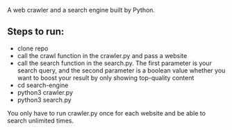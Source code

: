 A web crawler and a search engine built by Python.

## Steps to run:

- clone repo
- call the crawl function in the crawler.py and pass a website
- call the search function in the search.py. The first parameter is your search query, and the second parameter is a boolean value whether you want to boost your result by only showing top-quality content
- cd search-engine
- python3 crawler.py
- python3 search.py

You only have to run crawler.py once for each website and be able to search unlimited times.
